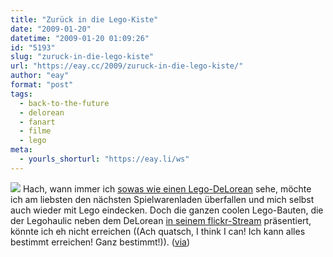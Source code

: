 ```yaml
---
title: "Zurück in die Lego-Kiste"
date: "2009-01-20"
datetime: "2009-01-20 01:09:26"
id: "5193"
slug: "zuruck-in-die-lego-kiste"
url: "https://eay.cc/2009/zuruck-in-die-lego-kiste/"
author: "eay"
format: "post"
tags:
  - back-to-the-future
  - delorean
  - fanart
  - filme
  - lego
meta:
  - yourls_shorturl: "https://eay.li/ws"
---
```


![](https://eay.cc/uploads/2009/legobackfuture.jpg) Hach, wann immer ich [sowas wie einen Lego-DeLorean](http://www.flickr.com/photos/legohaulic/3209443531/) sehe, möchte ich am liebsten den nächsten Spielwarenladen überfallen und mich selbst auch wieder mit Lego eindecken. Doch die ganzen coolen Lego-Bauten, die der Legohaulic neben dem DeLorean [in seinem flickr-Stream](http://www.flickr.com/photos/legohaulic/) präsentiert, könnte ich eh nicht erreichen ((Ach quatsch, I think I can! Ich kann alles bestimmt erreichen! Ganz bestimmt!)). ([via](http://www.brothers-brick.com/2009/01/19/roads-where-were-going-we-dont-need-roads/))
